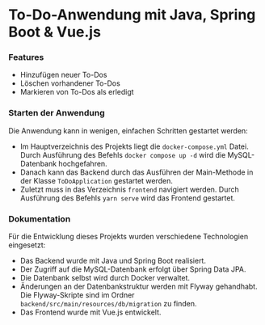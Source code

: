 # To-Do-Anwendung mit Java, Spring Boot & Vue.js

### Features

* Hinzufügen neuer To-Dos
* Löschen vorhandener To-Dos
* Markieren von To-Dos als erledigt

### Starten der Anwendung

Die Anwendung kann in wenigen, einfachen Schritten gestartet werden:

* Im Hauptverzeichnis des Projekts liegt die `docker-compose.yml` Datei. Durch Ausführung des Befehls `docker compose up -d` wird die MySQL-Datenbank hochgefahren.
* Danach kann das Backend durch das Ausführen der Main-Methode in der Klasse `ToDoApplication` gestartet werden.
* Zuletzt muss in das Verzeichnis `frontend` navigiert werden. Durch Ausführung des Befehls `yarn serve` wird das Frontend gestartet.

### Dokumentation

Für die Entwicklung dieses Projekts wurden verschiedene Technologien eingesetzt:

* Das Backend wurde mit Java und Spring Boot realisiert.
* Der Zugriff auf die MySQL-Datenbank erfolgt über Spring Data JPA.
* Die Datenbank selbst wird durch Docker verwaltet.
* Änderungen an der Datenbankstruktur werden mit Flyway gehandhabt. Die Flyway-Skripte sind im Ordner `backend/src/main/resources/db/migration` zu finden.
* Das Frontend wurde mit Vue.js entwickelt.
